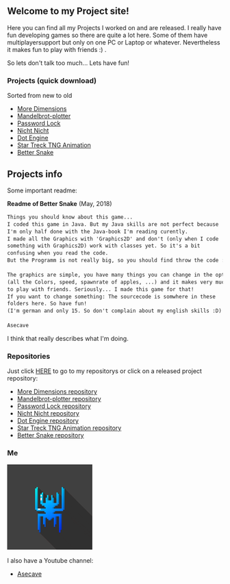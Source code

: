 ## Welcome to my Project site!

Here you can find all my Projects I worked on and are released. I really have fun developing games so there are quite a lot here. Some of them have multiplayersupport but only on one PC or Laptop or whatever. Nevertheless it makes fun to play with friends :) .

So lets don't talk too much... Lets have fun!

### Projects (quick download)
Sorted from new to old

- [More Dimensions](https://github.com/Asecave/More-Dimensions/archive/master.zip)
- [Mandelbrot-plotter](https://github.com/Asecave/Mandelbrot-plotter/archive/master.zip)
- [Password Lock](https://github.com/Asecave/password-Lock/archive/master.zip)
- [Nicht Nicht](https://github.com/Asecave/Nicht-Nicht/archive/master.zip)
- [Dot Engine](https://github.com/Asecave/Dot-engine/archive/master.zip)
- [Star Treck TNG Animation](https://github.com/Asecave/Animation-ST-TNG/archive/master.zip)
- [Better Snake](https://github.com/Asecave/Better-Snake/archive/master.zip)

## Projects info
Some important readme:

**Readme of Better Snake** (May, 2018)
```markdown
Things you should know about this game...
I coded this game in Java. But my Java skills are not perfect because 
I'm only half done with the Java-book I'm reading curently.
I made all the Graphics with 'Graphics2D' and don't (only when I code 
something with Graphics2D) work with classes yet. So it's a bit 
confusing when you read the code.
But the Programm is not really big, so you should find throw the code :). 

The graphics are simple, you have many things you can change in the options 
(all the Colors, speed, spawnrate of apples, ...) and it makes very much fun 
to play with friends. Seriously... I made this game for that!
If you want to change something: The sourcecode is somwhere in these 
folders here. So have fun!
(I'm german and only 15. So don't complain about my english skills :D)

Asecave
```

I think that really describes what I'm doing.

### Repositories
Just click [HERE](https://github.com/Asecave?tab=repositories) to go to my repositorys or click on a released project repository:
- [More Dimensions repository](https://github.com/Asecave/More-Dimensions)
- [Mandelbrot-plotter repository](https://github.com/Asecave/Mandelbrot-plotter)
- [Password Lock repository](https://github.com/Asecave/password-Lock)
- [Nicht Nicht repository](https://github.com/Asecave/Nicht-Nicht)
- [Dot Engine repository](https://github.com/Asecave/Dot-engine)
- [Star Treck TNG Animation repository](https://github.com/Asecave/Animation-ST-TNG)
- [Better Snake repository](https://github.com/Asecave/Better-Snake)

### Me

![](images/spider-profilbild.png)

I also have a Youtube channel:
- [Asecave](https://www.youtube.com/channel/UCtkqkCLegB9ccwdDtQsZ36w)
